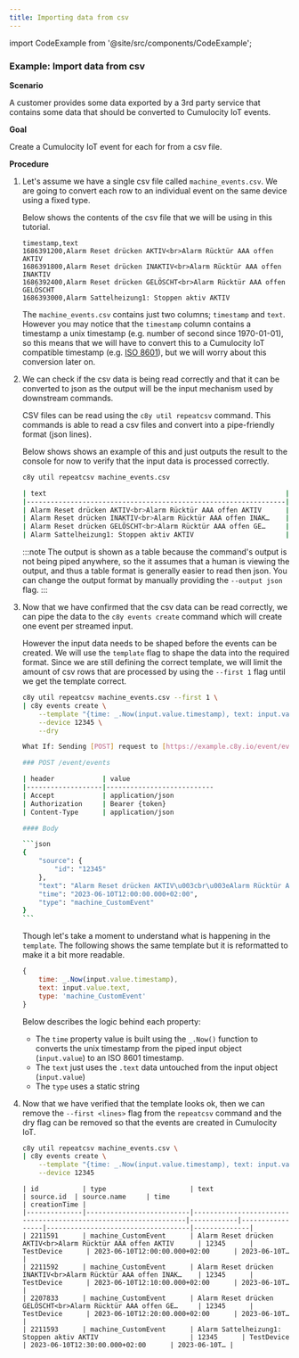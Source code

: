 ```yaml
---
title: Importing data from csv
---
```


import CodeExample from '@site/src/components/CodeExample';

### Example: Import data from csv

**Scenario**

A customer provides some data exported by a 3rd party service that contains some data that should be converted to Cumulocity IoT events.

**Goal**

Create a Cumulocity IoT event for each for from a csv file.

**Procedure**

1. Let's assume we have a single csv file called `machine_events.csv`. We are going to convert each row to an individual event on the same device using a fixed type.

    Below shows the contents of the csv file that we will be using in this tutorial.

    ```csv title="machine_events.csv"
    timestamp,text
    1686391200,Alarm Reset drücken AKTIV<br>Alarm Rücktür AAA offen AKTIV
    1686391800,Alarm Reset drücken INAKTIV<br>Alarm Rücktür AAA offen INAKTIV
    1686392400,Alarm Reset drücken GELÖSCHT<br>Alarm Rücktür AAA offen GELÖSCHT
    1686393000,Alarm Sattelheizung1: Stoppen aktiv AKTIV
    ```

    The `machine_events.csv` contains just two columns; `timestamp` and `text`. However you may notice that the `timestamp` column contains a timestamp a unix timestamp (e.g. number of second since 1970-01-01), so this means that we will have to convert this to a Cumulocity IoT compatible timestamp (e.g. [ISO 8601](https://en.wikipedia.org/wiki/ISO_8601)), but we will worry about this conversion later on.

2. We can check if the csv data is being read correctly and that it can be converted to json as the output will be the input mechanism used by downstream commands.

    CSV files can be read using the `c8y util repeatcsv` command. This commands is able to read a csv files and convert into a pipe-friendly format (json lines).

    Below shows shows an example of this and just outputs the result to the console for now to verify that the input data is processed correctly.

    <CodeExample>

    ```bash
    c8y util repeatcsv machine_events.csv
    ```

    </CodeExample>

    ```bash title="Output"
    | text                                                            | timestamp       |
    |-----------------------------------------------------------------|-----------------|
    | Alarm Reset drücken AKTIV<br>Alarm Rücktür AAA offen AKTIV      | 1686391200      |
    | Alarm Reset drücken INAKTIV<br>Alarm Rücktür AAA offen INAK…    | 1686391800      |
    | Alarm Reset drücken GELÖSCHT<br>Alarm Rücktür AAA offen GE…     | 1686392400      |
    | Alarm Sattelheizung1: Stoppen aktiv AKTIV                       | 1686393000      |
    ```

    :::note
    The output is shown as a table because the command's output is not being piped anywhere, so the it assumes that a human is viewing the output, and thus a table format is generally easier to read then json. You can change the output format by manually providing the `--output json` flag.
    :::

3. Now that we have confirmed that the csv data can be read correctly, we can pipe the data to the `c8y events create` command which will create one event per streamed input.

    However the input data needs to be shaped before the events can be created. We will use the `template` flag to shape the data into the required format. Since we are still defining the correct template, we will limit the amount of csv rows that are processed by using the `--first 1` flag until we get the template correct.

    <CodeExample>
    
    ```bash
    c8y util repeatcsv machine_events.csv --first 1 \
    | c8y events create \
        --template "{time: _.Now(input.value.timestamp), text: input.value.text, type: 'machine_CustomEvent'}" \
        --device 12345 \
        --dry
    ```

    </CodeExample>

    ````bash title="Output"
    What If: Sending [POST] request to [https://example.c8y.io/event/events]

    ### POST /event/events

    | header            | value
    |-------------------|---------------------------
    | Accept            | application/json 
    | Authorization     | Bearer {token} 
    | Content-Type      | application/json 

    #### Body

    ```json
    {
        "source": {
            "id": "12345"
        },
        "text": "Alarm Reset drücken AKTIV\u003cbr\u003eAlarm Rücktür AAA offen AKTIV",
        "time": "2023-06-10T12:00:00.000+02:00",
        "type": "machine_CustomEvent"
    }
    ```
    ````

    Though let's take a moment to understand what is happening in the `template`. The following shows the same template but it is reformatted to make it a bit more readable.

    ```js
    {
        time: _.Now(input.value.timestamp),
        text: input.value.text,
        type: 'machine_CustomEvent'
    }
    ```

    Below describes the logic behind each property:

    * The `time` property value is built using the `_.Now()` function to converts the unix timestamp from the piped input object (`input.value`) to an ISO 8601 timestamp.
    * The `text` just uses the `.text` data untouched from the input object (`input.value`)
    * The `type` uses a static string

4. Now that we have verified that the template looks ok, then we can remove the `--first <lines>` flag from the `repeatcsv` command and the dry flag can be removed so that the events are created in Cumulocity IoT.

    <CodeExample>
    
    ```bash
    c8y util repeatcsv machine_events.csv \
    | c8y events create \
        --template "{time: _.Now(input.value.timestamp), text: input.value.text, type: 'machine_CustomEvent'}" \
        --device 12345
    ```

    </CodeExample>

    ```text title="Output"
    | id           | type                     | text                                                            | source.id  | source.name     | time                               | creationTime |
    |--------------|--------------------------|-----------------------------------------------------------------|------------|-----------------|------------------------------------|--------------|
    | 2211591      | machine_CustomEvent      | Alarm Reset drücken AKTIV<br>Alarm Rücktür AAA offen AKTIV      | 12345      | TestDevice      | 2023-06-10T12:00:00.000+02:00      | 2023-06-10T… |
    | 2211592      | machine_CustomEvent      | Alarm Reset drücken INAKTIV<br>Alarm Rücktür AAA offen INAK…    | 12345      | TestDevice      | 2023-06-10T12:10:00.000+02:00      | 2023-06-10T… |
    | 2207833      | machine_CustomEvent      | Alarm Reset drücken GELÖSCHT<br>Alarm Rücktür AAA offen GE…     | 12345      | TestDevice      | 2023-06-10T12:20:00.000+02:00      | 2023-06-10T… |
    | 2211593      | machine_CustomEvent      | Alarm Sattelheizung1: Stoppen aktiv AKTIV                       | 12345      | TestDevice      | 2023-06-10T12:30:00.000+02:00      | 2023-06-10T… |
    ```
